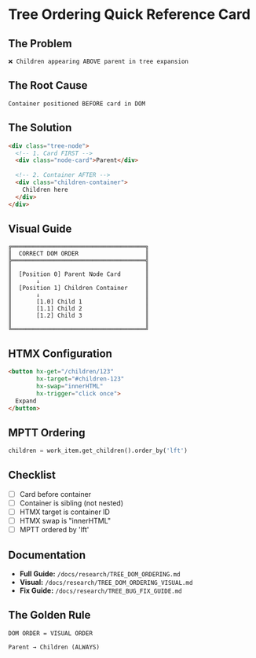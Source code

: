 # Tree Ordering Quick Reference Card

## The Problem

```
❌ Children appearing ABOVE parent in tree expansion
```

## The Root Cause

```
Container positioned BEFORE card in DOM
```

## The Solution

```html
<div class="tree-node">
  <!-- 1. Card FIRST -->
  <div class="node-card">Parent</div>
  
  <!-- 2. Container AFTER -->
  <div class="children-container">
    Children here
  </div>
</div>
```

## Visual Guide

```
╔══════════════════════════════════════╗
║  CORRECT DOM ORDER                   ║
╠══════════════════════════════════════╣
║                                      ║
║  [Position 0] Parent Node Card       ║
║       ↓                              ║
║  [Position 1] Children Container     ║
║       ↓                              ║
║       [1.0] Child 1                  ║
║       [1.1] Child 2                  ║
║       [1.2] Child 3                  ║
║                                      ║
╚══════════════════════════════════════╝
```

## HTMX Configuration

```html
<button hx-get="/children/123"
        hx-target="#children-123"
        hx-swap="innerHTML"
        hx-trigger="click once">
  Expand
</button>
```

## MPTT Ordering

```python
children = work_item.get_children().order_by('lft')
```

## Checklist

- [ ] Card before container
- [ ] Container is sibling (not nested)
- [ ] HTMX target is container ID
- [ ] HTMX swap is "innerHTML"
- [ ] MPTT ordered by 'lft'

## Documentation

- **Full Guide:** `/docs/research/TREE_DOM_ORDERING.md`
- **Visual:** `/docs/research/TREE_DOM_ORDERING_VISUAL.md`
- **Fix Guide:** `/docs/research/TREE_BUG_FIX_GUIDE.md`

## The Golden Rule

```
DOM ORDER = VISUAL ORDER

Parent → Children (ALWAYS)
```
